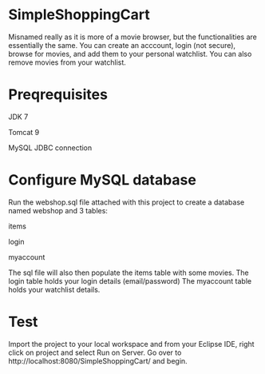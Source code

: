 # SimpleShoppingCart
Misnamed really as it is more of a movie browser, but the functionalities are essentially the same. 
You can create an acccount, login (not secure), browse for movies, and add them to your personal watchlist. 
You can also remove movies from your watchlist. 

# Preqrequisites
JDK 7

Tomcat 9

MySQL JDBC connection

# Configure MySQL database
Run the webshop.sql file attached with this project to create a database named webshop and 3 tables: 

  items
  
  login
  
  myaccount
  
  
The sql file will also then populate the items table with some movies. 
The login table holds your login details (email/password)
The myaccount table holds your watchlist details.

# Test
Import the project to your local workspace and from your Eclipse IDE, right click on project and select Run on Server. Go over to http://localhost:8080/SimpleShoppingCart/ and begin. 



